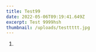 ```yaml
---
title: Test99
date: 2022-05-06T09:19:41.649Z
excerpt: Test 9999hsh
thumbnail: /uploads/testtttt.jpg
---
```

1.